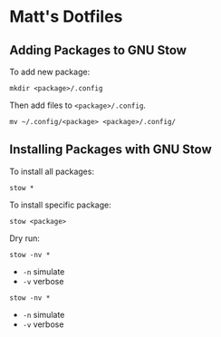 # Matt's Dotfiles

## Adding Packages to GNU Stow

To add new package:

```shell
mkdir <package>/.config
```

Then add files to `<package>/.config`.

```shell
mv ~/.config/<package> <package>/.config/
```

## Installing Packages with GNU Stow

To install all packages:

```shell
stow *
```

To install specific package:

```shell
stow <package>
```

Dry run:

```shell
stow -nv *
```

- `-n` simulate
- `-v` verbose

```shell
stow -nv *
```

- `-n` simulate
- `-v` verbose
